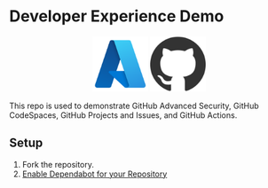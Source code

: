 # Developer Experience Demo

<div style="text-align: center">
<img src="./assets/azure_logo.png" alt="Azure Logo" width="100" />
<img src="./assets/github_logo.png" alt="GitHub Logo" width="100" />
</div>

This repo is used to demonstrate GitHub Advanced Security, GitHub CodeSpaces, GitHub Projects and Issues, and GitHub Actions.

## Setup

1. Fork the repository.
1. [Enable Dependabot for your Repository](https://docs.github.com/en/code-security/getting-started/dependabot-quickstart-guide#enabling-dependabot-for-your-repository)
